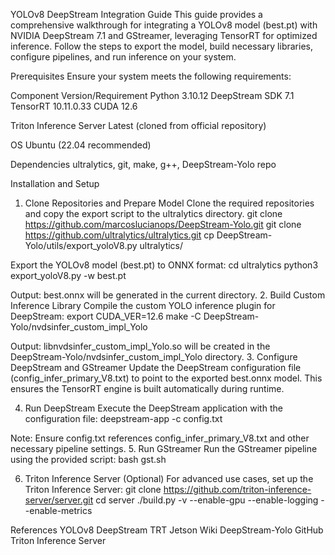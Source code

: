 YOLOv8 DeepStream Integration Guide
This guide provides a comprehensive walkthrough for integrating a YOLOv8 model (best.pt) with NVIDIA DeepStream 7.1 and GStreamer, leveraging TensorRT for optimized inference. Follow the steps to export the model, build necessary libraries, configure pipelines, and run inference on your system.

Prerequisites
Ensure your system meets the following requirements:

Component
Version/Requirement
Python
3.10.12
DeepStream SDK
7.1
TensorRT
10.11.0.33
CUDA
12.6

Triton Inference Server
Latest (cloned from official repository)

OS
Ubuntu (22.04 recommended)

Dependencies
ultralytics, git, make, g++, DeepStream-Yolo repo


Installation and Setup
1. Clone Repositories and Prepare Model
Clone the required repositories and copy the export script to the ultralytics directory.
git clone https://github.com/marcoslucianops/DeepStream-Yolo.git
git clone https://github.com/ultralytics/ultralytics.git
cp DeepStream-Yolo/utils/export_yoloV8.py ultralytics/

Export the YOLOv8 model (best.pt) to ONNX format:
cd ultralytics
python3 export_yoloV8.py -w best.pt

Output: best.onnx will be generated in the current directory.
2. Build Custom Inference Library
Compile the custom YOLO inference plugin for DeepStream:
export CUDA_VER=12.6
make -C DeepStream-Yolo/nvdsinfer_custom_impl_Yolo

Output: libnvdsinfer_custom_impl_Yolo.so will be created in the DeepStream-Yolo/nvdsinfer_custom_impl_Yolo directory.
3. Configure DeepStream and GStreamer
Update the DeepStream configuration file (config_infer_primary_V8.txt) to point to the exported best.onnx model. This ensures the TensorRT engine is built automatically during runtime.


4. Run DeepStream
Execute the DeepStream application with the configuration file:
deepstream-app -c config.txt

Note: Ensure config.txt references config_infer_primary_V8.txt and other necessary pipeline settings.
5. Run GStreamer
Run the GStreamer pipeline using the provided script:
bash gst.sh

6. Triton Inference Server (Optional)
For advanced use cases, set up the Triton Inference Server:
git clone https://github.com/triton-inference-server/server.git
cd server
./build.py -v --enable-gpu --enable-logging --enable-metrics

References
YOLOv8 DeepStream TRT Jetson Wiki
DeepStream-Yolo GitHub
Triton Inference Server
